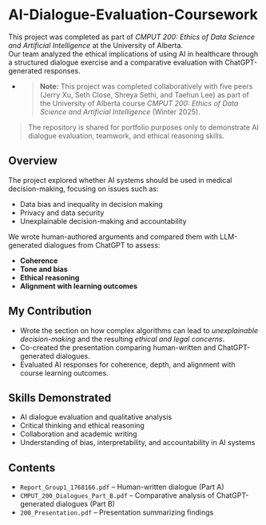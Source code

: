 # AI-Dialogue-Evaluation-Coursework

This project was completed as part of *CMPUT 200: Ethics of Data Science and Artificial Intelligence* at the University of Alberta.  
Our team analyzed the ethical implications of using AI in healthcare through a structured dialogue exercise and a comparative evaluation with ChatGPT-generated responses.

- > **Note:** This project was completed collaboratively with five peers (Jerry Xu, Seth Close, Shreya Sethi, and Taehun Lee) as part of the University of Alberta course *CMPUT 200: Ethics of Data Science and Artificial Intelligence* (Winter 2025).  
> The repository is shared for portfolio purposes only to demonstrate AI dialogue evaluation, teamwork, and ethical reasoning skills.

## Overview
The project explored whether AI systems should be used in medical decision-making, focusing on issues such as:
- Data bias and inequality in decision making  
- Privacy and data security  
- Unexplainable decision-making and accountability  

We wrote human-authored arguments and compared them with LLM-generated dialogues from ChatGPT to assess:
- **Coherence**  
- **Tone and bias**  
- **Ethical reasoning**  
- **Alignment with learning outcomes**

## My Contribution
- Wrote the section on how complex algorithms can lead to *unexplainable decision-making* and the resulting *ethical and legal concerns*.  
- Co-created the presentation comparing human-written and ChatGPT-generated dialogues.  
- Evaluated AI responses for coherence, depth, and alignment with course learning outcomes.  

## Skills Demonstrated
- AI dialogue evaluation and qualitative analysis  
- Critical thinking and ethical reasoning  
- Collaboration and academic writing  
- Understanding of bias, interpretability, and accountability in AI systems  

## Contents
- `Report_Group1_1768166.pdf` – Human-written dialogue (Part A)  
- `CMPUT_200_Dialogues_Part_B.pdf` – Comparative analysis of ChatGPT-generated dialogues (Part B)  
- `200_Presentation.pdf` – Presentation summarizing findings

